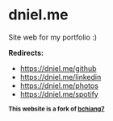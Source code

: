 # dniel.me

Site web for my portfolio :)

**Redirects:**
- https://dniel.me/github
- https://dniel.me/linkedin
- https://dniel.me/photos
- https://dniel.me/spotify

<sub>**This website is a fork of [bchiang7](https://github.com/bchiang7)**</sub>